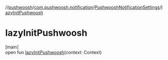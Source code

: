 //[pushwoosh](../../../index.md)/[com.pushwoosh.notification](../index.md)/[PushwooshNotificationSettings](index.md)/[lazyInitPushwoosh](lazy-init-pushwoosh.md)

# lazyInitPushwoosh

[main]\
open fun [lazyInitPushwoosh](lazy-init-pushwoosh.md)(context: Context)

